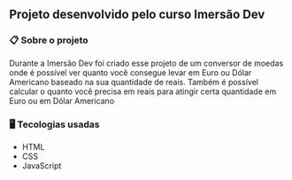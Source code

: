 ## Projeto desenvolvido pelo curso Imersão Dev

### 📋 Sobre o projeto
Durante a Imersão Dev foi criado esse projeto de um conversor de moedas onde é possível ver quanto você consegue levar em Euro ou Dólar Americano baseado na sua quantidade de reais. Também é possível calcular o quanto você precisa em reais para atingir certa quantidade em Euro ou em Dólar Americano

### 🖥 Tecologias usadas
- HTML
- CSS
- JavaScript
